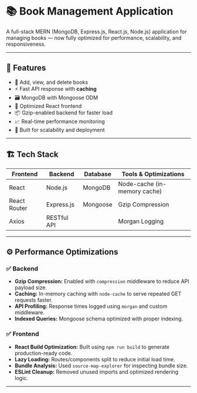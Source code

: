 # 📚 Book Management Application

A full-stack MERN (MongoDB, Express.js, React.js, Node.js) application for managing books — now fully optimized for performance, scalability, and responsiveness.

---

## 🌟 Features

- 📘 Add, view, and delete books
- ⚡ Fast API response with **caching**
- 🗃️ MongoDB with Mongoose ODM
- 🧩 Optimized React frontend
- 📦 Gzip-enabled backend for faster load
- 📈 Real-time performance monitoring
- 🔧 Built for scalability and deployment

---

## 🏗️ Tech Stack

| Frontend          | Backend          | Database    | Tools & Optimizations        |
|-------------------|------------------|-------------|-------------------------------|
| React             | Node.js          | MongoDB     | Node-cache (in-memory cache) |
| React Router      | Express.js       | Mongoose    | Gzip Compression              |
| Axios             | RESTful API      |             | Morgan Logging                |

---

## ⚙️ Performance Optimizations

### ✅ Backend
- **Gzip Compression:** Enabled with `compression` middleware to reduce API payload size.
- **Caching:** In-memory caching with `node-cache` to serve repeated GET requests faster.
- **API Profiling:** Response times logged using `morgan` and custom middleware.
- **Indexed Queries:** Mongoose schema optimized with proper indexing.

### ✅ Frontend
- **React Build Optimization:** Built using `npm run build` to generate production-ready code.
- **Lazy Loading:** Routes/components split to reduce initial load time.
- **Bundle Analysis:** Used `source-map-explorer` for inspecting bundle size.
- **ESLint Cleanup:** Removed unused imports and optimized rendering logic.

---


